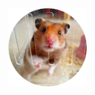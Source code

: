 <img src="_coverpage.assets/20200624035041.81eb65dfb71e7dd66b560f4c515019c6.webp" style="zoom:15%;" />


